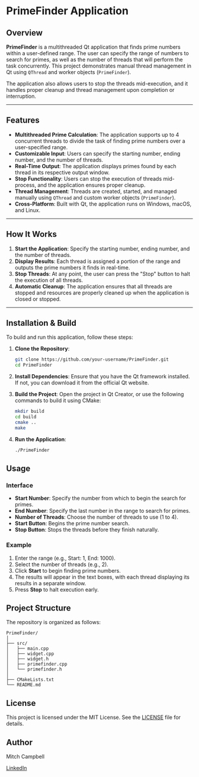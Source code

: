 # PrimeFinder Application

## Overview

**PrimeFinder** is a multithreaded Qt application that finds prime numbers within a user-defined range. The user can specify the range of numbers to search for primes, as well as the number of threads that will perform the task concurrently. This project demonstrates manual thread management in Qt using `QThread` and worker objects (`PrimeFinder`).

The application also allows users to stop the threads mid-execution, and it handles proper cleanup and thread management upon completion or interruption.

---

## Features

- **Multithreaded Prime Calculation**: The application supports up to 4 concurrent threads to divide the task of finding prime numbers over a user-specified range.
- **Customizable Input**: Users can specify the starting number, ending number, and the number of threads.
- **Real-Time Output**: The application displays primes found by each thread in its respective output window.
- **Stop Functionality**: Users can stop the execution of threads mid-process, and the application ensures proper cleanup.
- **Thread Management**: Threads are created, started, and managed manually using `QThread` and custom worker objects (`PrimeFinder`).
- **Cross-Platform**: Built with Qt, the application runs on Windows, macOS, and Linux.

---

## How It Works

1. **Start the Application**: Specify the starting number, ending number, and the number of threads.
2. **Display Results**: Each thread is assigned a portion of the range and outputs the prime numbers it finds in real-time.
3. **Stop Threads**: At any point, the user can press the "Stop" button to halt the execution of all threads.
4. **Automatic Cleanup**: The application ensures that all threads are stopped and resources are properly cleaned up when the application is closed or stopped.

---

## Installation & Build

To build and run this application, follow these steps:

1. **Clone the Repository**:
    ```bash
    git clone https://github.com/your-username/PrimeFinder.git
    cd PrimeFinder
    ```

2. **Install Dependencies**:
   Ensure that you have the Qt framework installed. If not, you can download it from the official Qt website.

3. **Build the Project**:
   Open the project in Qt Creator, or use the following commands to build it using CMake:
   
   ```bash
   mkdir build
   cd build
   cmake ..
   make

4. **Run the Application**:
    ```bash 
    ./PrimeFinder
    ```

## Usage

### Interface
- **Start Number**: Specify the number from which to begin the search for primes.
- **End Number**: Specify the last number in the range to search for primes.
- **Number of Threads**: Choose the number of threads to use (1 to 4).
- **Start Button**: Begins the prime number search.
- **Stop Button**: Stops the threads before they finish naturally.

### Example
1.	Enter the range (e.g., Start: 1, End: 1000).
2.	Select the number of threads (e.g., 2).
3.	Click **Start** to begin finding prime numbers.
4.	The results will appear in the text boxes, with each thread displaying its results in a separate window.
5.	Press **Stop** to halt execution early.

## Project Structure
The repository is organized as follows:
```
PrimeFinder/
│
├── src/
│   ├── main.cpp
│   ├── widget.cpp
│   ├── widget.h
│   ├── primefinder.cpp
│   └── primefinder.h
│
├── CMakeLists.txt
└── README.md
```

## License
This project is licensed under the MIT License. See the [LICENSE](https://github.com/mitchcamza/PrimeFinder/blob/main/LICENSE) file for details.

## Author
Mitch Campbell

[LinkedIn](https://www.linkedin.com/in/mitch-campbell-93b18919b/)